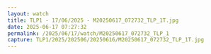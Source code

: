 ```yaml
---
layout: watch
title: TLP1 - 17/06/2025 - M20250617_072732_TLP_1T.jpg
date: 2025-06-17 07:27:32
permalink: /2025/06/17/watch/M20250617_072732_TLP_1
capture: TLP1/2025/202506/20250616/M20250617_072732_TLP_1T.jpg
---
```


